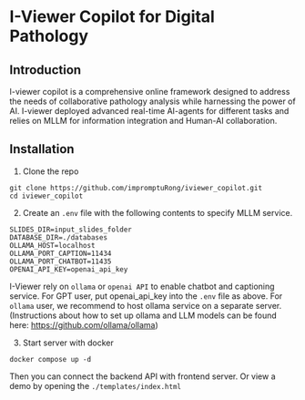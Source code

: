 # I-Viewer Copilot for Digital Pathology
## Introduction
I-viewer copilot is a comprehensive online framework designed to address the needs of collaborative pathology analysis while harnessing the power of AI. I-viewer deployed advanced real-time AI-agents for different tasks and relies on MLLM for information integration and Human-AI collaboration. 

## Installation
1. Clone the repo
```
git clone https://github.com/impromptuRong/iviewer_copilot.git
cd iviewer_copilot
```

2. Create an `.env` file with the following contents to specify MLLM service.
```
SLIDES_DIR=input_slides_folder
DATABASE_DIR=./databases
OLLAMA_HOST=localhost
OLLAMA_PORT_CAPTION=11434
OLLAMA_PORT_CHATBOT=11435
OPENAI_API_KEY=openai_api_key
```
I-Viewer rely on `ollama` or `openai API` to enable chatbot and captioning service. For GPT user, put openai_api_key into the `.env` file as above. For `ollama` user, we recommend to host ollama service on a separate server. (Instructions about how to set up ollama and LLM models can be found here: https://github.com/ollama/ollama)

3. Start server with docker
```
docker compose up -d
```

Then you can connect the backend API with frontend server. Or view a demo by opening the `./templates/index.html`
